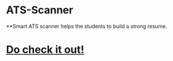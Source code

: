# ATS-Scanner
**Smart ATS scanner helps the students to build a strong resume.

#  <a href="https://smartatsscanner.streamlit.app/">Do check it out!</a>
